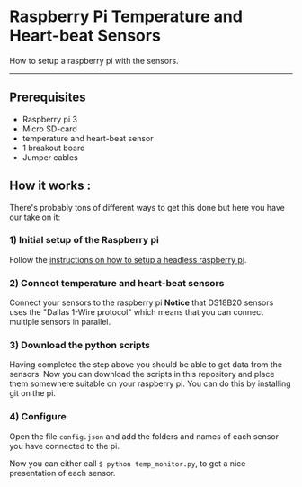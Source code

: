 # Raspberry Pi Temperature and Heart-beat Sensors

How to setup a raspberry pi with the sensors.

---

## Prerequisites

- Raspberry pi 3
- Micro SD-card
- temperature and heart-beat sensor
- 1 breakout board 
- Jumper cables 

## How it works :

There's probably tons of different ways to get this done but here you have our take on it:

### 1) Initial setup of the Raspberry pi
Follow the [instructions on how to setup a headless raspberry pi](https://hackernoon.com/raspberry-pi-headless-install-462ccabd75d0).

### 2) Connect temperature and heart-beat sensors 
Connect your sensors to the raspberry pi 
 **Notice** that DS18B20 sensors uses the "Dallas 1-Wire protocol" which means that you can connect multiple sensors in parallel.

### 3) Download the python scripts
Having completed the step above you should be able to get data from the sensors. Now you can download the scripts in this repository and place them somewhere suitable on your raspberry pi. You can do this by installing git on the pi.

### 4) Configure 
Open the file `config.json` and add the folders and names of each sensor you have connected to the pi. 

Now you can either call `$ python temp_monitor.py`, to get a nice presentation of each sensor.